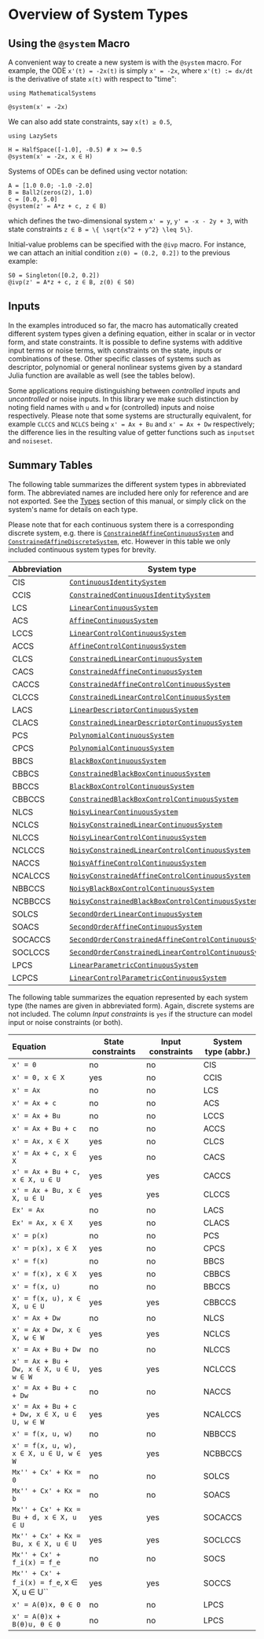 # Overview of System Types

## Using the `@system` Macro

A convenient way to create a new system is with the `@system` macro. For example,
the ODE ``x'(t) = -2x(t)`` is simply `x' = -2x`, where ``x'(t) := dx/dt`` is the derivative
of state ``x(t)`` with respect to "time":

```@example system_examples
using MathematicalSystems

@system(x' = -2x)
```

We can also add state constraints, say ``x(t) ≥ 0.5``,

```@example system_examples
using LazySets

H = HalfSpace([-1.0], -0.5) # x >= 0.5
@system(x' = -2x, x ∈ H)
```

Systems of ODEs can be defined using vector notation:

```@example system_examples
A = [1.0 0.0; -1.0 -2.0]
B = Ball2(zeros(2), 1.0)
c = [0.0, 5.0]
@system(z' = A*z + c, z ∈ B)
```
which defines the two-dimensional system ``x' = y``, ``y' = -x - 2y + 3``, with state
constraints ``z ∈ B = \{ \sqrt{x^2 + y^2} \leq 5\}``.

Initial-value problems can be specified with the `@ivp` macro.
For instance, we can attach an initial condition ``z(0) = (0.2, 0.2])`` to
the previous example:

```@example system_examples
S0 = Singleton([0.2, 0.2])
@ivp(z' = A*z + c, z ∈ B, z(0) ∈ S0)
```

## Inputs

In the examples introduced so far, the macro has automatically created different system types
given a defining equation, either in scalar or in vector form, and state constraints.
It is possible to define systems with additive input terms or noise terms, with
constraints on the state, inputs or combinations of these. Other specific classes of
systems such as descriptor, polynomial or general nonlinear systems given by a standard
Julia function are available as well (see the tables below).

Some applications require distinguishing between *controlled* inputs and *uncontrolled* or
noise inputs. In this library we make such distinction by noting field names with ``u`` and ``w``
for (controlled) inputs and noise respectively. Please note that some systems are structurally
equivalent, for example `CLCCS` and `NCLCS` being ``x' = Ax + Bu`` and ``x' = Ax + Dw`` respectively;
the difference lies in the resulting value of getter functions such as `inputset` and `noiseset`.

## Summary Tables

The following table summarizes the different system types in abbreviated form.
The abbreviated names are included here only for reference and are not exported.
See the [Types](@ref) section of this manual, or simply click on the system's name
for details on each type.

Please note that for each continuous system there is a corresponding discrete system,
e.g. there is [`ConstrainedAffineContinuousSystem`](@ref) and [`ConstrainedAffineDiscreteSystem`](@ref), etc.
However in this table we only included continuous system types for brevity.

|Abbreviation| System type|
|-----------|-------------|
|CIS|[`ContinuousIdentitySystem`](@ref)|
|CCIS|[`ConstrainedContinuousIdentitySystem`](@ref)|
|LCS|[`LinearContinuousSystem`](@ref)|
|ACS|[`AffineContinuousSystem`](@ref)|
|LCCS|[`LinearControlContinuousSystem`](@ref)|
|ACCS|[`AffineControlContinuousSystem`](@ref)|
|CLCS|[`ConstrainedLinearContinuousSystem`](@ref)|
|CACS|[`ConstrainedAffineContinuousSystem`](@ref)|
|CACCS|[`ConstrainedAffineControlContinuousSystem`](@ref)|
|CLCCS|[`ConstrainedLinearControlContinuousSystem`](@ref)|
|LACS|[`LinearDescriptorContinuousSystem`](@ref)|
|CLACS|[`ConstrainedLinearDescriptorContinuousSystem`](@ref)|
|PCS|[`PolynomialContinuousSystem`](@ref)|
|CPCS|[`PolynomialContinuousSystem`](@ref)|
|BBCS|[`BlackBoxContinuousSystem`](@ref)|
|CBBCS|[`ConstrainedBlackBoxContinuousSystem`](@ref)|
|BBCCS|[`BlackBoxControlContinuousSystem`](@ref)|
|CBBCCS|[`ConstrainedBlackBoxControlContinuousSystem`](@ref)|
|NLCS| [`NoisyLinearContinuousSystem`](@ref)|
|NCLCS| [`NoisyConstrainedLinearContinuousSystem`](@ref)|
|NLCCS| [`NoisyLinearControlContinuousSystem`](@ref)|
|NCLCCS | [`NoisyConstrainedLinearControlContinuousSystem`](@ref)|
|NACCS| [`NoisyAffineControlContinuousSystem`](@ref)|
|NCALCCS| [`NoisyConstrainedAffineControlContinuousSystem`](@ref)|
|NBBCCS|[`NoisyBlackBoxControlContinuousSystem`](@ref)|
|NCBBCCS|[`NoisyConstrainedBlackBoxControlContinuousSystem`](@ref)|
|SOLCS|[`SecondOrderLinearContinuousSystem`](@ref)|
|SOACS|[`SecondOrderAffineContinuousSystem`](@ref)|
|SOCACCS|[`SecondOrderConstrainedAffineControlContinuousSystem`](@ref)|
|SOCLCCS|[`SecondOrderConstrainedLinearControlContinuousSystem`](@ref)|
|LPCS|[`LinearParametricContinuousSystem`](@ref)|
|LCPCS|[`LinearControlParametricContinuousSystem`](@ref)|

The following table summarizes the equation represented by each system type
(the names are given in abbreviated form). Again, discrete systems are not included. The column *Input constraints* is `yes` if the structure can model input or noise constraints (or both).

|Equation | State constraints | Input constraints|System type (abbr.)|
|:-------|-------------|-----------|-----|
|``x' = 0``|no |no| CIS|
|``x' = 0, x ∈ X``|yes|no|CCIS|
|``x' = Ax``| no|no|LCS|
|``x' = Ax + c``|no|no |ACS|
|``x' = Ax + Bu``|no | no|LCCS|
|``x' = Ax + Bu + c``|no|no|ACCS|
|``x' = Ax, x ∈ X``|yes|no|CLCS||
|``x' = Ax + c, x ∈ X``|yes|no|CACS|
|``x' = Ax + Bu + c, x ∈ X, u ∈ U``|yes|yes|CACCS|
|``x' = Ax + Bu, x ∈ X, u ∈ U``|yes|yes|CLCCS|
|``Ex' = Ax``|no|no|LACS|
|``Ex' = Ax, x ∈ X``|yes|no|CLACS|
|``x' = p(x)``|no|no|PCS|
|``x' = p(x), x ∈ X``|yes|no|CPCS|
|``x' = f(x)``|no|no|BBCS|
|``x' = f(x), x ∈ X``|yes|no|CBBCS|
|``x' = f(x, u)``|no|no|BBCCS|
|``x' = f(x, u), x ∈ X, u ∈ U``|yes|yes|CBBCCS|
|``x' = Ax + Dw``|no|no|NLCS|
|``x' = Ax + Dw, x ∈ X, w ∈ W``|yes|yes|NCLCS |
|``x' = Ax + Bu + Dw``|no|no|NLCCS|
|``x' = Ax + Bu + Dw, x ∈ X, u ∈ U, w ∈ W``|yes|yes|NCLCCS |
|``x' = Ax + Bu + c + Dw``|no|no|NACCS|
|``x' = Ax + Bu + c + Dw, x ∈ X, u ∈ U, w ∈ W``|yes|yes|NCALCCS |
|``x' = f(x, u, w)``|no|no|NBBCCS|
|``x' = f(x, u, w), x ∈ X, u ∈ U, w ∈ W``|yes|yes|NCBBCCS|
|``Mx'' + Cx' + Kx = 0``|no|no|SOLCS|
|``Mx'' + Cx' + Kx = b``|no|no|SOACS|
|``Mx'' + Cx' + Kx = Bu + d, x ∈ X, u ∈ U``|yes|yes|SOCACCS|
|``Mx'' + Cx' + Kx = Bu, x ∈ X, u ∈ U``|yes|yes|SOCLCCS|
|``Mx'' + Cx' + f_i(x) = f_e``|no|no|SOCS|
|``Mx'' + Cx' + f_i(x) = f_e``, x ∈ X, u ∈ U``|yes|yes|SOCCS|
|``x' = A(θ)x, θ ∈ Θ``| no|no|LPCS|
|``x' = A(θ)x + B(θ)u, θ ∈ Θ``| no|no|LPCS|

